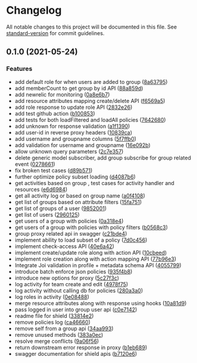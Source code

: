 # Changelog

All notable changes to this project will be documented in this file. See [standard-version](https://github.com/conventional-changelog/standard-version) for commit guidelines.

## 0.1.0 (2021-05-24)


### Features

* add default role for when users are added to group ([8a63795](https://github.com/odpf/shield/commit/8a63795d0f5ae27ea6b89133fe3ac30389a9d910))
* add memberCount to get group by id API ([88a859d](https://github.com/odpf/shield/commit/88a859d08fae4ec443876442bd0c34090d7d6e7d))
* add newrelic for monitoring ([0a8e6b7](https://github.com/odpf/shield/commit/0a8e6b7d371e583394936da432e59394db6bf9c2))
* add resource attributes mapping create/delete API ([f6569a5](https://github.com/odpf/shield/commit/f6569a578d393473a98c0bc0c97aabef3156c1b0))
* add role response to update role API ([2832e26](https://github.com/odpf/shield/commit/2832e264814b2bb63810239ca275c313e491d3ac))
* add test github action ([b100853](https://github.com/odpf/shield/commit/b100853e8f4d54a234be6b3e0fdc953ac4209752))
* add tests for both loadFiltered and loadAll policies ([7642680](https://github.com/odpf/shield/commit/76426809e74a5b17c29cb48dc3cdf7291436d57b))
* add unknown for response validation ([a1f1390](https://github.com/odpf/shield/commit/a1f13904108602fecfeadc55f8424eeedef4f8a2))
* add user-id in reverse proxy headers ([10839ca](https://github.com/odpf/shield/commit/10839cafb5dcdba785bf3328acb250003c1ff0bb))
* add username and groupname columns ([5f7ffb0](https://github.com/odpf/shield/commit/5f7ffb0d0cfccf1ea13ea70b0cb5ee91eab7846a))
* add validation for username and groupname ([16e092b](https://github.com/odpf/shield/commit/16e092bd17a0e159db28273e62849d96672eef6c))
* allow unknown query parameters ([2c7e357](https://github.com/odpf/shield/commit/2c7e35772cb4972fdee70a39a650a716da807fb0))
* delete generic model subscriber, add group subscribe for group related event ([0278661](https://github.com/odpf/shield/commit/0278661476c82eaa0cb69afa13174fca41fe0372))
* fix broken test cases ([d89b571](https://github.com/odpf/shield/commit/d89b571764981a436f06ec8296f13d3e9672d3d2))
* further optimize policy subset loading ([d4087b6](https://github.com/odpf/shield/commit/d4087b656b9c15866a2c422d0b6b56da30b39050))
* get activities based on group , test cases for activity handler and resources ([e6d6984](https://github.com/odpf/shield/commit/e6d6984dce6854790e3cdb9ccb241de3016e5356))
* get all activity log or based on group name ([a0f4108](https://github.com/odpf/shield/commit/a0f41082b9952b85062501fdda2d263beeefbf25))
* get list of groups based on attribute filters ([15fa751](https://github.com/odpf/shield/commit/15fa7510ed2f3f6d49c26ff8450735c37b043460))
* get list of groups of a user ([9852001](https://github.com/odpf/shield/commit/9852001de1d4afc6e16d0d571980faed6d067382))
* get list of users ([2960125](https://github.com/odpf/shield/commit/29601255c94eab7a32c09467ca2c0dcd9d665f8f))
* get users of a group with policies ([0a318e4](https://github.com/odpf/shield/commit/0a318e4a6ca2908e4f1fd3c3e5c81a4982fd7bef))
* get users of a group with policies with policy filters ([b0568c3](https://github.com/odpf/shield/commit/b0568c3261d685d24939332b8aada1171f0b472d))
* group proxy related api in swagger ([c21bde4](https://github.com/odpf/shield/commit/c21bde4b6b4df3730886c667e684724ffd7c713a))
* implement ability to load subset of a policy ([7d0c456](https://github.com/odpf/shield/commit/7d0c45671a0e162e0e5e35f8af3e738a68c4f278))
* implement check-access API ([40e6a42](https://github.com/odpf/shield/commit/40e6a427cfcee12eafc30cd477e11c883ef06f98))
* implement create/update role along with action API ([10cbeed](https://github.com/odpf/shield/commit/10cbeed5e3e3ff2a09aee383c9c7d726a9df8e75))
* implement role creation along with action mapping API ([77b96e3](https://github.com/odpf/shield/commit/77b96e3f8a0f372d9d61fc203d74a395fc8125a5))
* Integrate Joi validation in profile + metadata schema API ([4055799](https://github.com/odpf/shield/commit/40557997d50ac9ae4383ea6c3da817ee9134cba0))
* introduce batch enforce json policies ([935f4b8](https://github.com/odpf/shield/commit/935f4b87778ae5e321c671f0336148ee6d03d274))
* introduce new options for proxy ([5c27f3c](https://github.com/odpf/shield/commit/5c27f3c57ea4a57ff68e0e2a60b6ec4efda141e7))
* log activity for team create and edit ([4978f75](https://github.com/odpf/shield/commit/4978f754298e40f27aa2433356f90436bb474695))
* log activity without calling db for policies ([280a3a0](https://github.com/odpf/shield/commit/280a3a0aea90a721ea54188b69a869cbeb83ab18))
* log roles in activity ([0e08488](https://github.com/odpf/shield/commit/0e084880ae05e7db1580bf9842f31b5be225fe6c))
* merge resource attributes along with response using hooks ([10a81d9](https://github.com/odpf/shield/commit/10a81d93079eae467817ced1852471e0bf073c70))
* pass logged in user into group user api ([c0e7142](https://github.com/odpf/shield/commit/c0e714237c1a4c1ac6f8cf62dc1b412d710a7186))
* readme file for shield ([33814e2](https://github.com/odpf/shield/commit/33814e2a78b5f58e2fbfd16b496e8a9c23cc2207))
* remove policies log ([ca46660](https://github.com/odpf/shield/commit/ca46660f47b5062554288de2d962470e04d21028))
* remove self from a group api ([34aa993](https://github.com/odpf/shield/commit/34aa99361d3f68263b7d60d1b79ca1ac0cf7f2f4))
* remove unused methods ([383a0ec](https://github.com/odpf/shield/commit/383a0ecbb63aea958215d1ef28dc5925f5f9a091))
* resolve merge conflicts ([9a06f56](https://github.com/odpf/shield/commit/9a06f569ec7470a728523c3beea18f4c435a99c5))
* return downstream error response in proxy ([b1eb689](https://github.com/odpf/shield/commit/b1eb68959ce9b047ae0a757c486a18a452c738bd))
* swagger documentation for shield apis ([b7120e6](https://github.com/odpf/shield/commit/b7120e6045c63b968c795e169c326a6aa4a3b2b6))



